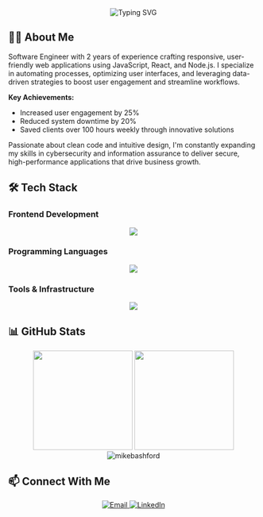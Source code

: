 <div align="center">
  <img src="https://readme-typing-svg.herokuapp.com?font=Fira+Code&weight=500&size=40&pause=1000&color=6366F1&center=true&vCenter=true&random=false&width=600&height=100&lines=Software+Engineer;Full+Stack+Developer;UI%2FUX+Enthusiast" alt="Typing SVG" />
</div>

## 👨‍💻 About Me

Software Engineer with 2 years of experience crafting responsive, user-friendly web applications using JavaScript, React, and Node.js. I specialize in automating processes, optimizing user interfaces, and leveraging data-driven strategies to boost user engagement and streamline workflows.

**Key Achievements:**
- Increased user engagement by 25%
- Reduced system downtime by 20%
- Saved clients over 100 hours weekly through innovative solutions

Passionate about clean code and intuitive design, I'm constantly expanding my skills in cybersecurity and information assurance to deliver secure, high-performance applications that drive business growth.

## 🛠️ Tech Stack

### Frontend Development
<div align="center">
  <img src="https://skillicons.dev/icons?i=react,vue,html,css,tailwind" />
</div>

### Programming Languages
<div align="center">
  <img src="https://skillicons.dev/icons?i=ts,js,cs,py" />
</div>

### Tools & Infrastructure
<div align="center">
  <img src="https://skillicons.dev/icons?i=postgres,docker,figma,bash,pnpm" />
</div>

## 📊 GitHub Stats

<div align="center">
  <img height="200" src="https://github-readme-stats.vercel.app/api?username=mikebashford&theme=highcontrast&card_width=350&hide_border=false&count_private=true" />
  <img height="200" src="https://github-readme-stats.vercel.app/api/top-langs?username=mikebashford&layout=compact&langs_count=8&card_width=350&theme=highcontrast&hide_border=false&include_all_commits=true&count_private=true" />
</div>

<div align="center">
  <img src="https://github-readme-streak-stats.herokuapp.com/?user=mikebashford&theme=highcontrast&card_width=805" alt="mikebashford" />
</div>

## 📫 Connect With Me

<div align="center">
  <a href="mailto:mikebashford@gmail.com">
    <img src="https://skillicons.dev/icons?i=gmail" alt="Email" />
  </a>
  <a href="https://www.linkedin.com/in/mikebashford">
    <img src="https://skillicons.dev/icons?i=linkedin" alt="LinkedIn" />
  </a>
</div>
